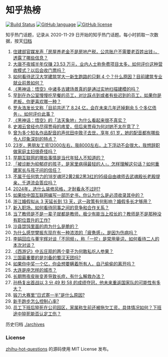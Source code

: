 # 知乎热榜
[![Build Status](https://github.com/ToWeLong/zhihu-hot-questions/workflows/CI/badge.svg)](https://github.com/ToWeLong/zhihu-hot-questions/actions)
[![GitHub language](https://img.shields.io/badge/language-golang-orange.svg)](https://golang.org/)
[![GitHub license](https://img.shields.io/github/license/ToWeLong/zhihu-hot-questions)](https://github.com/ToWeLong/zhihu-hot-questions/blob/main/LICENSE)

知乎热门话题，记录从 2020-11-29 日开始的知乎热门话题。每小时抓取一次数据，按天[归档](./archives)

<!-- BEGIN -->

1. [住建部官媒发声「房屋养老金不是房地产税，公共账户不需要老百姓出钱」，透露了哪些信息？](https://www.zhihu.com/question/665319563)
1. [大唐不夜城半年仅赚 23.53 万元，业内人士称免费项目太多，如何评价这种营收模式？以后会收门票吗？](https://www.zhihu.com/question/665318815)
1. [如何看待武汉大学建筑学大一新生跑路的只剩 4 个？什么原因？目前建筑专业就业前景如何？](https://www.zhihu.com/question/665274302)
1. [《黑神话：悟空》中诸多古建场景真的是通过实地扫描建模的吗？](https://www.zhihu.com/question/665176289)
1. [早到在办公室慢慢吃早餐的员工，对比踩点到或者有些迟到的员工，如果你是老板，你更喜欢哪一种？](https://www.zhihu.com/question/664425547)
1. [罗永浩发长文称「目前共还了 8.24 亿，会在未来几年还掉剩余 5 个多亿债务」，如何评价此事？](https://www.zhihu.com/question/665323716)
1. [《黑神话：悟空》的「法天象地」为什么看起来很不真实？](https://www.zhihu.com/question/665059210)
1. [史湘云曾经也尽得贾母的疼爱，但后来贾母为何对她不太在意了？](https://www.zhihu.com/question/664974509)
1. [曾为多个知名作品配音的声优田中敦子去世，享年 61 岁，她的配音都有哪些令人印象深刻的特点？](https://www.zhihu.com/question/664820687)
1. [23岁，男朋友工资12000左右，我8000左右，上下浮动不会很大，我想辞职做家庭主妇很奇怪吗？](https://www.zhihu.com/question/664983000)
1. [早期互联网的哪些事情是当代年轻人不知道的？](https://www.zhihu.com/question/546262413)
1. [「被诊断为抑郁症的孩子，是家里病得最轻的人」，怎样理解这句话？如何重建家长与孩子间的信任？](https://www.zhihu.com/question/664782488)
1. [不属于任何势力的18岁魂环2黄2紫2黑3红的95级自由魂师去武魂殿长老殿提亲，千道流会答应吗？](https://www.zhihu.com/question/654624717)
1. [2024年，选什么装修风格，才耐看永不过时?](https://www.zhihu.com/question/664108342)
1. [如果给中国互联网编写一部历史书，你认为什么是必须收录其中的？](https://www.zhihu.com/question/664463645)
1. [浙江婚假拟从 3 天延长到 13 天，这一政策有何影响？婚假多长才够用？](https://www.zhihu.com/question/665057285)
1. [新入职场，如何看待同事之间的竞争和合作关系？](https://www.zhihu.com/question/665129635)
1. [当了教师是不是一辈子就都是教师，极少有能当上校长的？教师是不是那种没有职位晋升的工作?](https://www.zhihu.com/question/663156743)
1. [沙县馄饨里面的肉为什么是脆的？](https://www.zhihu.com/question/21001522)
1. [为什么感觉樊振东现在有一种浓浓的「疲惫感」，是因为伤病吗？](https://www.zhihu.com/question/665092198)
1. [李娟回应与董宇辉对谈「不同频」，称「一坨」是常用量词，如何看待二人的本次对谈？](https://www.zhihu.com/question/665255329)
1. [《西游记》中五庄观的两个童子为何敢私吃人参果？](https://www.zhihu.com/question/32124052)
1. [三国最重要的是刘备的蜀汉天团吗?](https://www.zhihu.com/question/665150598)
1. [如果你中奖一个亿，你会想要瞒着所有人，自己偷偷的离开吗？](https://www.zhihu.com/question/664483678)
1. [大连是座怎样的城市？](https://www.zhihu.com/question/304373190)
1. [长期熬夜皮肤变差导致长痘，有什么解救办法？](https://www.zhihu.com/question/664518479)
1. [孙杨复出首战以 3 分 49 秒 58 的成绩夺冠，他未来重返国家队的可能性有多大？](https://www.zhihu.com/question/665281111)
1. [锻刀大赛里“日式寄一半”是什么原因?](https://www.zhihu.com/question/664738545)
1. [新手跑步怎么控制心率?](https://www.zhihu.com/question/664740804)
1. [员工下班后猝死在公司园区，家属称生前还被拖欠工资，具体情况如何？下班途中猝死能否认定工伤？](https://www.zhihu.com/question/665312352)

<!-- END -->

历史归档 [./archives](./archives)


### License
[zhihu-hot-questions](https://github.com/towelong/zhihu-hot-questions) 的源码使用 MIT License 发布。